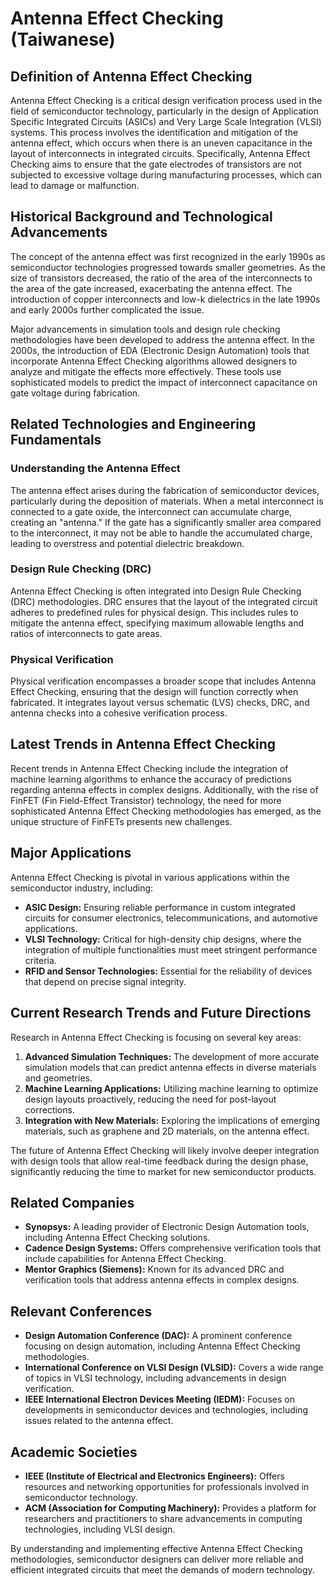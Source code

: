 # Antenna Effect Checking (Taiwanese)

## Definition of Antenna Effect Checking

Antenna Effect Checking is a critical design verification process used in the field of semiconductor technology, particularly in the design of Application Specific Integrated Circuits (ASICs) and Very Large Scale Integration (VLSI) systems. This process involves the identification and mitigation of the antenna effect, which occurs when there is an uneven capacitance in the layout of interconnects in integrated circuits. Specifically, Antenna Effect Checking aims to ensure that the gate electrodes of transistors are not subjected to excessive voltage during manufacturing processes, which can lead to damage or malfunction.

## Historical Background and Technological Advancements

The concept of the antenna effect was first recognized in the early 1990s as semiconductor technologies progressed towards smaller geometries. As the size of transistors decreased, the ratio of the area of the interconnects to the area of the gate increased, exacerbating the antenna effect. The introduction of copper interconnects and low-k dielectrics in the late 1990s and early 2000s further complicated the issue.

Major advancements in simulation tools and design rule checking methodologies have been developed to address the antenna effect. In the 2000s, the introduction of EDA (Electronic Design Automation) tools that incorporate Antenna Effect Checking algorithms allowed designers to analyze and mitigate the effects more effectively. These tools use sophisticated models to predict the impact of interconnect capacitance on gate voltage during fabrication.

## Related Technologies and Engineering Fundamentals

### Understanding the Antenna Effect

The antenna effect arises during the fabrication of semiconductor devices, particularly during the deposition of materials. When a metal interconnect is connected to a gate oxide, the interconnect can accumulate charge, creating an "antenna." If the gate has a significantly smaller area compared to the interconnect, it may not be able to handle the accumulated charge, leading to overstress and potential dielectric breakdown.

### Design Rule Checking (DRC)

Antenna Effect Checking is often integrated into Design Rule Checking (DRC) methodologies. DRC ensures that the layout of the integrated circuit adheres to predefined rules for physical design. This includes rules to mitigate the antenna effect, specifying maximum allowable lengths and ratios of interconnects to gate areas.

### Physical Verification

Physical verification encompasses a broader scope that includes Antenna Effect Checking, ensuring that the design will function correctly when fabricated. It integrates layout versus schematic (LVS) checks, DRC, and antenna checks into a cohesive verification process.

## Latest Trends in Antenna Effect Checking

Recent trends in Antenna Effect Checking include the integration of machine learning algorithms to enhance the accuracy of predictions regarding antenna effects in complex designs. Additionally, with the rise of FinFET (Fin Field-Effect Transistor) technology, the need for more sophisticated Antenna Effect Checking methodologies has emerged, as the unique structure of FinFETs presents new challenges.

## Major Applications

Antenna Effect Checking is pivotal in various applications within the semiconductor industry, including:

- **ASIC Design:** Ensuring reliable performance in custom integrated circuits for consumer electronics, telecommunications, and automotive applications.
- **VLSI Technology:** Critical for high-density chip designs, where the integration of multiple functionalities must meet stringent performance criteria.
- **RFID and Sensor Technologies:** Essential for the reliability of devices that depend on precise signal integrity.

## Current Research Trends and Future Directions

Research in Antenna Effect Checking is focusing on several key areas:

1. **Advanced Simulation Techniques:** The development of more accurate simulation models that can predict antenna effects in diverse materials and geometries.
2. **Machine Learning Applications:** Utilizing machine learning to optimize design layouts proactively, reducing the need for post-layout corrections.
3. **Integration with New Materials:** Exploring the implications of emerging materials, such as graphene and 2D materials, on the antenna effect.

The future of Antenna Effect Checking will likely involve deeper integration with design tools that allow real-time feedback during the design phase, significantly reducing the time to market for new semiconductor products.

## Related Companies

- **Synopsys:** A leading provider of Electronic Design Automation tools, including Antenna Effect Checking solutions.
- **Cadence Design Systems:** Offers comprehensive verification tools that include capabilities for Antenna Effect Checking.
- **Mentor Graphics (Siemens):** Known for its advanced DRC and verification tools that address antenna effects in complex designs.

## Relevant Conferences

- **Design Automation Conference (DAC):** A prominent conference focusing on design automation, including Antenna Effect Checking methodologies.
- **International Conference on VLSI Design (VLSID):** Covers a wide range of topics in VLSI technology, including advancements in design verification.
- **IEEE International Electron Devices Meeting (IEDM):** Focuses on developments in semiconductor devices and technologies, including issues related to the antenna effect.

## Academic Societies

- **IEEE (Institute of Electrical and Electronics Engineers):** Offers resources and networking opportunities for professionals involved in semiconductor technology.
- **ACM (Association for Computing Machinery):** Provides a platform for researchers and practitioners to share advancements in computing technologies, including VLSI design.

By understanding and implementing effective Antenna Effect Checking methodologies, semiconductor designers can deliver more reliable and efficient integrated circuits that meet the demands of modern technology.